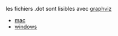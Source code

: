 les fichiers .dot sont lisibles avec [graphviz](http://graphviz.org)
- [mac](http://www.graphviz.org/Download_macos.php) 
- [windows](http://www.graphviz.org/Download_windows.php)